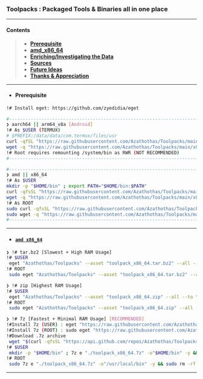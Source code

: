 ### Toolpacks : Packaged Tools &amp; Binaries all in one place
---
#### Contents
> - [**Prerequisite**](https://github.com/Azathothas/Toolpacks/tree/main#prerequisite)
> - [**amd_x86_64**](https://github.com/Azathothas/Toolpacks/tree/main#amd-x86_64)
> - [**Enriching/Investigating the Data**](https://github.com/Azathothas/CertStream-Domains/tree/main#data)
> - [**Sources**](https://github.com/Azathothas/CertStream-Domains/tree/main#sources)
> - [**Future Ideas**](https://github.com/Azathothas/CertStream-Domains/tree/main#ideas)
> - [**Thanks & Appreciation**](https://github.com/Azathothas/CertStream-Domains/tree/main#thanks)
>
---
- #### Prerequisite
```bash
!# Install eget: https://github.com/zyedidia/eget

#--------------------------------------------------------------------------------------------#
❯ aarch64 || arm64_v8a [Android]
!# As $USER (TERMUX)
# $PREFIX:/data/data/com.termux/files/usr
curl -qfSL "https://raw.githubusercontent.com/Azathothas/Toolpacks/main/aarch64_arm64_v8a_Android/eget" -o "$PREFIX/bin/eget" && chmod +xwr "$PREFIX/bin/eget"
wget -q "https://raw.githubusercontent.com/Azathothas/Toolpacks/main/x86_64/eget" -O "$PREFIX/bin/eget" && chmod +xwr "$HOME/bin/eget"
!# Root requires remounting /system/bin as RWR (NOT RECOMMENDED)
#--------------------------------------------------------------------------------------------#

#--------------------------------------------------------------------------------------------#
❯ amd || x86_64
!# As $USER
mkdir -p "$HOME/bin" ; export PATH="$HOME/bin:$PATH"
curl -qfsSL "https://raw.githubusercontent.com/Azathothas/Toolpacks/main/x86_64/eget" -o "$HOME/bin/eget" && chmod +xwr "$HOME/bin/eget"
wget -q "https://raw.githubusercontent.com/Azathothas/Toolpacks/main/x86_64/eget" -O "$HOME/bin/eget" && chmod +xwr "$HOME/bin/eget"
!# As ROOT
sudo curl -qfsSL "https://raw.githubusercontent.com/Azathothas/Toolpacks/main/x86_64/eget" -o "/usr/local/bin/eget" && sudo chmod +xwr "/usr/local/bin/eget"
sudo wget -q "https://raw.githubusercontent.com/Azathothas/Toolpacks/main/x86_64/eget" -O "/usr/local/bin/eget" && sudo chmod +xwr "/usr/local/bin/eget"
#--------------------------------------------------------------------------------------------#
```
---
- #### [`amd x86_64`](https://github.com/Azathothas/Toolpacks/tree/main/x86_64)
```bash
❯ !# tar.bz2 [Slowest + High RAM Usage]
!# $USER
 eget "Azathothas/Toolpacks" --asset "toolpack_x86_64.tar.bz2" --all --to "$HOME/bin"
!# ROOT
 sudo eget "Azathothas/Toolpacks" --asset "toolpack_x86_64.tar.bz2" --all --to "/usr/local/bin" && sudo chmod +xwr /usr/local/bin/*

❯ !# zip [Highest RAM Usage]
!# $USER
 eget "Azathothas/Toolpacks" --asset "toolpack_x86_64.zip" --all --to "$HOME/bin"
!# ROOT
 sudo eget "Azathothas/Toolpacks" --asset "toolpack_x86_64.zip" --all --to "/usr/local/bin" && sudo chmod +xwr /usr/local/bin/*

❯ !# 7z [Fastest + Minimal RAM Usage] [RECOMMENDED]
!#Install 7z (USER) : eget "https://raw.githubusercontent.com/Azathothas/Toolpacks/main/x86_64/7z" --to "$HOME/bin/7z"
!#Install 7z (ROOT) : sudo eget "https://raw.githubusercontent.com/Azathothas/Toolpacks/main/x86_64/7z" --to "/usr/local/bin/7z"
!#Download .7z archive
 wget "$(curl -qfsSL "https://api.github.com/repos/Azathothas/Toolpacks/releases/latest" | jq -r '.assets[] | .browser_download_url' | grep -i '.7z$')" -O "./toolpack_x86_64.7z"
!# $USER
 mkdir -p "$HOME/bin" ; 7z e "./toolpack_x86_64.7z" -o"$HOME/bin" -y && rm -rf "$HOME/bin/toolpack_x86_64" 2>/dev/null && rm -rf "./toolpack_x86_64.7z" ; chmod +xwr $HOME/bin/*
!# ROOT
 sudo 7z e "./toolpack_x86_64.7z" -o"/usr/local/bin" -y && sudo rm -rf "/usr/local/bin/toolpack_x86_64" 2>/dev/null && rm -rf "./toolpack_x86_64.7z" ; sudo chmod +xwr /usr/local/bin/* 2>/dev/null
```
---
